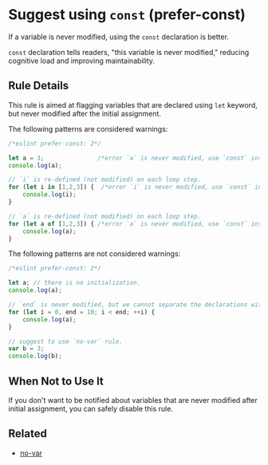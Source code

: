 # Suggest using `const` (prefer-const)

If a variable is never modified, using the `const` declaration is better.

`const` declaration tells readers, "this variable is never modified," reducing cognitive load and improving maintainability.

## Rule Details

This rule is aimed at flagging variables that are declared using `let` keyword, but never modified after the initial assignment.

The following patterns are considered warnings:

```js
/*eslint prefer-const: 2*/

let a = 3;               /*error `a` is never modified, use `const` instead.*/
console.log(a);

// `i` is re-defined (not modified) on each loop step.
for (let i in [1,2,3]) {  /*error `i` is never modified, use `const` instead.*/
    console.log(i);
}

// `a` is re-defined (not modified) on each loop step.
for (let a of [1,2,3]) { /*error `a` is never modified, use `const` instead.*/
    console.log(a);
}
```

The following patterns are not considered warnings:

```js
/*eslint prefer-const: 2*/

let a; // there is no initialization.
console.log(a);

// `end` is never modified, but we cannot separate the declarations without modifying the scope.
for (let i = 0, end = 10; i < end; ++i) {
    console.log(a);
}

// suggest to use `no-var` rule.
var b = 3;
console.log(b);
```

## When Not to Use It

If you don't want to be notified about variables that are never modified after initial assignment, you can safely disable this rule.

## Related

* [no-var](no-var.md)

